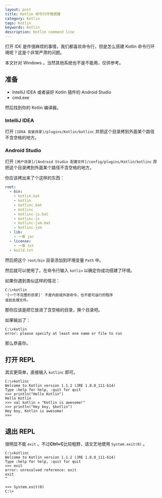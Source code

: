 ```yaml
---
layout: post
title: Kotlin 命令行环境搭建
category: Kotlin
tags: Kotlin
keywords: Kotlin
description: Kotlin command line
---
```


打开 IDE 是件很麻烦的事情，我们都喜欢命令行，但是怎么搭建 Kotlin 命令行环境呢？这是个非常严肃的问题。

本文针对 Windows 。当然其他系统也不是不能用，仅供参考。

## 准备

+ IntelliJ IDEA 或者装好 Kotlin 插件的 Android Studio
+ cmd.exe

然后找到你的 Kotlin 编译器。

### IntelliJ IDEA

打开 `[IDEA 安装目录]/plugins/Kotlin/kotlinc` 并把这个目录拷到外面某个路径不含空格的地方。

### Android Studio

打开 `[用户目录]/[Android Studio 配置文件]/config/plugins/Kotlin/kotlinc`
并把这个目录拷到外面某个路径不含空格的地方。

你应该拷出来了个这样的东西：

```yaml
root:
  - bin:
    - kotlin.bat
    - kotlin
    - kotlinc.bat
    - kotlinc
    - kotlinc-js.bat
    - kotlinc-js
    - kotlinc-jvm.bat
    - kotlinc-jvm
  - lib:
    - 一堆 jar
  - license:
    - 一堆 txt
  - build.txt
```

然后把这个 `root/bin` 目录添加到环境变量 `Path` 中。

然后就可以使用了。在命令行输入 `kotlin` 以确定你成功搭建了环境。

如果你遇到类似这样的情况：

```batch
C:\>kotlin
'[一个不完整的目录]' 不是内部或外部命令，也不是可运行的程序
或批处理文件。
```

那你应该是把它放进了含空格的目录，换个目录吧。

如果输出了：

```batch
C:\>kotlin
error: please specify at least one name or file to run
```

那么恭喜你。

## 打开 REPL

其实更简单，直接输入 `kotlinc` 即可。

```batch
C:\>kotlinc
Welcome to Kotlin version 1.1.2 (JRE 1.8.0_111-b14)
Type :help for help, :quit for quit
>>> println("Hello Kotlin")
Hello Kotlin
>>> val kotlin = "Kotlin is awesome!"
>>> println("Hey boy, $kotlin")
Hey boy, Kotlin is awesome!
>>>
```

## 退出 REPL

很明显不能 `exit` 。不过**Ctrl+C**比较粗野，请文艺地使用 `System.exit(0)` 。

```batch
C:\>kotlinc
Welcome to Kotlin version 1.1.2 (JRE 1.8.0_111-b14)
Type :help for help, :quit for quit
>>> exit
error: unresolved reference: exit
exit
^

>>> System.exit(0)
C:\>
```
